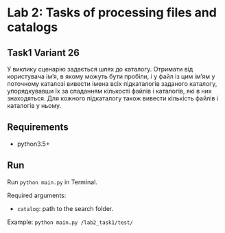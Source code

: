 # Lab 2: Tasks of processing files and catalogs

## Task1 Variant 26
У виклику сценарію задається шлях до каталогу. Отримати від користувача ім’я, в якому можуть бути пробіли, і у файл із
цим ім’ям у поточному каталозі вивести імена всіх підкаталогів заданого каталогу, упорядкувавши їх за спаданням
кількості файлів і каталогів, які в них знаходяться. Для кожного підкаталогу також вивести кількість файлів і каталогів у
ньому.

## Requirements
- python3.5+

## Run
Run `python main.py` in Terminal.

Required arguments: 
- `catalog`: path to the search folder.

Example: `python main.py /lab2_task1/test/` 
